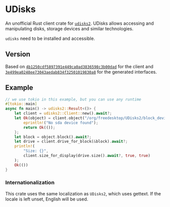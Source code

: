 # UDisks

An unofficial Rust client crate for [`udisks2`](https://github.com/storaged-project/udisks).
UDisks allows accessing and manipulating disks, storage devices and similar technologies.

`udisks` need to be installed and accessible.

## Version

Based on [`4b1250cdf5897391e449ca0ad3836598c3b00dad`](https://github.com/storaged-project/udisks/commit/4b1250cdf5897391e449ca0ad3836598c3b00dad) for the
client and [`3e499ea0248ee73043aedab834f32501019830a8`](https://github.com/storaged-project/udisks/commit/3e499ea0248ee73043aedab834f32501019830a8) for the
generated interfaces.

## Example

```rust
// we use tokio in this example, but you can use any runtime
#[tokio::main]
async fn main() -> udisks2::Result<()> {
    let client = udisks2::Client::new().await?;
    let Ok(object) = client.object("/org/freedesktop/UDisks2/block_devices/sda") else {
        eprintln!("No sda device found");
        return Ok(());
    };
    let block = object.block().await?;
    let drive = client.drive_for_block(&block).await?;
    println!(
        "Size: {}",
        client.size_for_display(drive.size().await?, true, true)
    );
    Ok(())
}
```

### Internationalization

This crate uses the same localization as `UDisks2`, which uses gettext. If the locale is left unset, English will be used.
